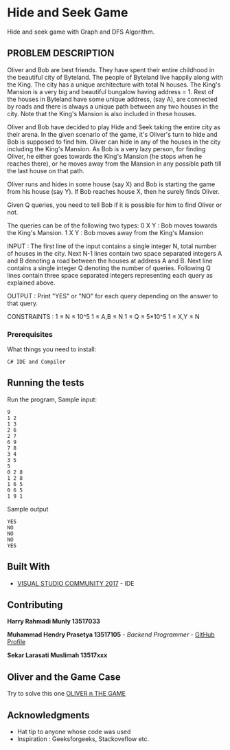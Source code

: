# Hide and Seek Game

Hide and seek game with Graph and DFS Algorithm.

## PROBLEM DESCRIPTION

Oliver and Bob are best friends. They have spent their entire childhood in the beautiful city of Byteland. The people of Byteland live happily along with the King.
The city has a unique architecture with total N houses. The King's Mansion is a very big and beautiful bungalow having address = 1. Rest of the houses in Byteland have some unique address, (say A), are connected by roads and there is always a unique path between any two houses in the city. Note that the King's Mansion is also included in these houses.

Oliver and Bob have decided to play Hide and Seek taking the entire city as their arena. In the given scenario of the game, it's Oliver's turn to hide and Bob is supposed to find him.
Oliver can hide in any of the houses in the city including the King's Mansion. As Bob is a very lazy person, for finding Oliver, he either goes towards the King's Mansion (he stops when he reaches there), or he moves away from the Mansion in any possible path till the last house on that path.

Oliver runs and hides in some house (say X) and Bob is starting the game from his house (say Y). If Bob reaches house X, then he surely finds Oliver.

Given Q queries, you need to tell Bob if it is possible for him to find Oliver or not.

The queries can be of the following two types:
0 X Y : Bob moves towards the King's Mansion.
1 X Y : Bob moves away from the King's Mansion

INPUT :
The first line of the input contains a single integer N, total number of houses in the city. Next N-1 lines contain two space separated integers A and B denoting a road between the houses at address A and B.
Next line contains a single integer Q denoting the number of queries.
Following Q lines contain three space separated integers representing each query as explained above.

OUTPUT :
Print "YES" or "NO" for each query depending on the answer to that query.

CONSTRAINTS :
1 ≤ N ≤ 10^5
1 ≤ A,B ≤ N
1 ≤ Q ≤ 5*10^5
1 ≤ X,Y ≤ N

### Prerequisites

What things you need to install:

```
C# IDE and Compiler
```

## Running the tests

Run the program,
Sample input:

```
9
1 2
1 3
2 6
2 7
6 9
7 8
3 4
3 5
5
0 2 8
1 2 8
1 6 5
0 6 5
1 9 1
```

Sample output
```
YES
NO
NO
NO
YES
```

## Built With

* [VISUAL STUDIO COMMUNITY 2017](https://visualstudio.microsoft.com) - IDE

## Contributing

**Harry Rahmadi Munly 13517033**

**Muhammad Hendry Prasetya 13517105** - *Backend Programmer* - [GitHub Profile](https://github.com/hendpraz)

**Sekar Larasati Muslimah 13517xxx**

## Oliver and the Game Case

Try to solve this one [OLIVER n THE GAME](https://www.hackerearth.com/practice/algorithms/graphs/topological-sort/practice-problems/algorithm/oliver-and-the-game-3/description)

## Acknowledgments

* Hat tip to anyone whose code was used
* Inspiration : Geeksforgeeks, Stackoveflow etc.

